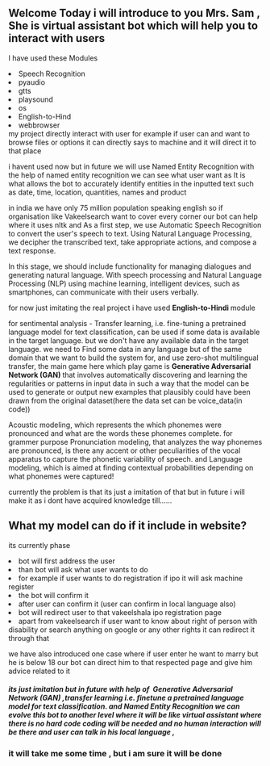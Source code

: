 ## Welcome Today i will introduce to you Mrs. Sam , She is virtual assistant bot which will help you to interact with users

I have used these Modules
  <li>Speech Recognition</li>
  <li>pyaudio</li>
 <li> gtts</li>
  <li>  playsound</li>
 <li> os </li>
 <li> English-to-Hind </li>
  <li>webbrowser</li>
my project directly interact with user for example if user can and want to browse files or options it can directly says to machine and it will direct it to that place

i havent used now but in future we will use Named Entity Recognition with the help of named entity recognition we can see what user want as It is what allows the bot to accurately identify entities in the inputted text such as date, time, location, quantities, names and product

in india we have only 75 million population speaking english so if organisation like Vakeelsearch want to cover every corner our bot can help where it uses nltk and
As a first step, we use Automatic Speech Recognition to convert the user's speech to text. Using Natural Language Processing, we decipher the transcribed text, take appropriate actions, and compose a text response.

In this stage, we should include functionality for managing dialogues and generating natural language. With speech processing and Natural Language Processing (NLP) using machine learning, intelligent devices, such as smartphones, can communicate with their users verbally.


for now just imitating the real project i have used <b>  English-to-Hindi </b> module 


for sentimental analysis - Transfer learning, i.e. fine-tuning a pretrained language model for text classification, can be used if some data is available in the target language. but we don't have any available data in the target language. we need to Find some data in any language but of the same domain that we want to build the system for, and use zero-shot multilingual transfer, the main game here which play game is <b>Generative Adversarial Network (GAN) </b>that involves automatically discovering and learning the regularities or patterns in input data in such a way that the model can be used to generate or output new examples that plausibly could have been drawn from the original dataset(here the data set can be voice_data(in code))

Acoustic modeling, which represents the which phonemes were pronounced and what are the words these phonemes complete. for grammer purpose Pronunciation modeling, that analyzes the way phonemes are pronounced, is there any accent or other peculiarities of the vocal apparatus to capture the phonetic variability of speech. and Language modeling, which is aimed at finding contextual probabilities depending on what phonemes were captured!


currently the problem is that its just a imitation of that but in future i will make it as i dont have acquired knowledge till......



<b><h2>What my model can do if it include in website? </b></h2> its currently phase
<li>bot will first address the user
<li>than bot will ask what user wants to do
<li>for example if user wants to do registration if ipo it will ask machine register
<li>the bot will confirm it
<li>after user can confirm it (user can confirm in local language also)
<li>bot will redirect user to that vakeelshala ipo registration page

<li>apart from vakeelsearch if user want to know about right of person with disability or search anything on google or any other rights it can redirect it through that

we have also introduced one case where if user enter he want to marry but he is below 18 our bot can direct him to that respected page and give him advice related to it

<i><h5>its just imitation but in future with help of  Generative Adversarial Network (GAN) ,transfer learning i.e. finetune a pretrained language model for text classification. and Named Entity Recognition we can evolve this bot to another level where it will be like virtual assistant where there is no hard code coding will be needed and no human interaction will be there and user can talk in his local language ,</i>

<h3> it will take me some time , but i am sure it will be done </h3>



